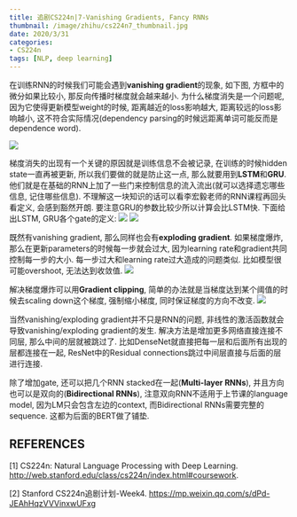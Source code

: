 ```yaml
---
title: 追剧CS224n|7-Vanishing Gradients, Fancy RNNs
thumbnail: /image/zhihu/cs224n7_thumbnail.jpg
date: 2020/3/31
categories: 
- CS224n
tags: [NLP, deep learning]
---
```


在训练RNN的时候我们可能会遇到**vanishing gradient**的现象, 如下图, 方框中的微分如果比较小, 那反向传播时梯度就会越来越小. 为什么梯度消失是一个问题呢, 因为它使得更新模型weight的时候, 距离越近的loss影响越大, 距离较远的loss影响越小, 这不符合实际情况(dependency parsing的时候远距离单词可能反而是dependence word). 
<!-- more -->
![](/image/zhihu/cs224n7_1.png)

梯度消失的出现有一个关键的原因就是训练信息不会被记录, 在训练的时候hidden state一直再被更新, 所以我们要做的就是防止这一点, 那么就要用到**LSTM**和**GRU**. 他们就是在基础的RNN上加了一些门来控制信息的流入流出(就可以选择遗忘哪些信息, 记住哪些信息). 不理解这一块知识的话可以看李宏毅老师的RNN课程再回头看定义, 会感到豁然开朗. 要注意GRU的参数比较少所以计算会比LSTM快. 下面给出LSTM, GRU各个gate的定义:
![](/image/zhihu/cs224n7_2.png)
![](/image/zhihu/cs224n7_3.png)

既然有vanishing gradient, 那么同样也会有**exploding gradient**. 如果梯度爆炸, 那么在更新parameters的时候每一步就会过大, 因为learning rate和gradient共同控制每一步的大小. 每一步过大和learning rate过大造成的问题类似. 比如模型很可能overshoot, 无法达到收敛值.
![](/image/zhihu/cs224n7_4.png)

解决梯度爆炸可以用**Gradient clipping**, 简单的办法就是当梯度达到某个阈值的时候去scaling down这个梯度, 强制缩小梯度, 同时保证梯度的方向不改变.
![](/image/zhihu/cs224n7_5.png)

当然vanishing/exploding gradient并不只是RNN的问题, 非线性的激活函数就会导致vanishing/exploding gradient的发生. 解决方法是增加更多网络直接连接不同层, 那么中间的层就被跳过了. 比如DenseNet就直接把每一层和后面所有出现的层都连接在一起, ResNet中的Residual connections跳过中间层直接与后面的层进行连接.

除了增加gate, 还可以把几个RNN stacked在一起(**Multi-layer RNNs**), 并且方向也可以是双向的(**Bidirectional RNNs**), 注意双向RNN不适用于上节课的language model, 因为LM只会包含左边的context, 而Bidirectional RNNs需要完整的sequence. 这都为后面的BERT做了铺垫.

## REFERENCES
[1] CS224n: Natural Language Processing with Deep Learning. http://web.stanford.edu/class/cs224n/index.html#coursework.

[2] Stanford CS224n追剧计划-Week4. https://mp.weixin.qq.com/s/dPd-JEAhHqzVVVinxwUFxg
